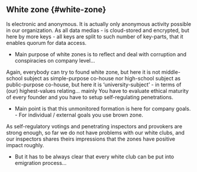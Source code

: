 ## White zone {#white-zone}

Is electronic and anonymous. It is actually only anonymous activity possible in our organization. As all data medias - is cloud-stored and encrypted, but here by more keys - all keys are split to such number of key-parts, that it enables quorum for data access.

*   Main purpose of white zones is to reflect and deal with corruption and conspiracies on company level...

Again, everybody can try to found white zone, but here it is not middle-school subject as simple-purpose co-house nor high-school subject as public-purpose co-house, but here it is ‘university-subject’ - in terms of (our) highest-values relating… mainly You have to evaluate ethical maturity of every founder and you have to setup self-regulating penetrations.

*   Main point is that this unmonitored formation is here for company goals. - For individual / external goals you use brown zone.

As self-regulatory votings and penetrating inspectors and provokers are strong enough, so far we do not have problems with our white clubs, and our inspectors shares theirs impressions that the zones have positive impact roughly.

*   But it has to be always clear that every white club can be put into emigration process…